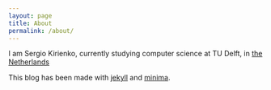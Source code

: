 ```yaml
---
layout: page
title: About
permalink: /about/
---
```


I am Sergio Kirienko, currently studying computer science at TU Delft, in [the Netherlands](https://en.wikipedia.org/wiki/Netherlands)

This blog has been made with [jekyll][jekyll-organization] and [minima](https://github.com/jekyll/minima).

[jekyll-organization]: https://github.com/jekyll